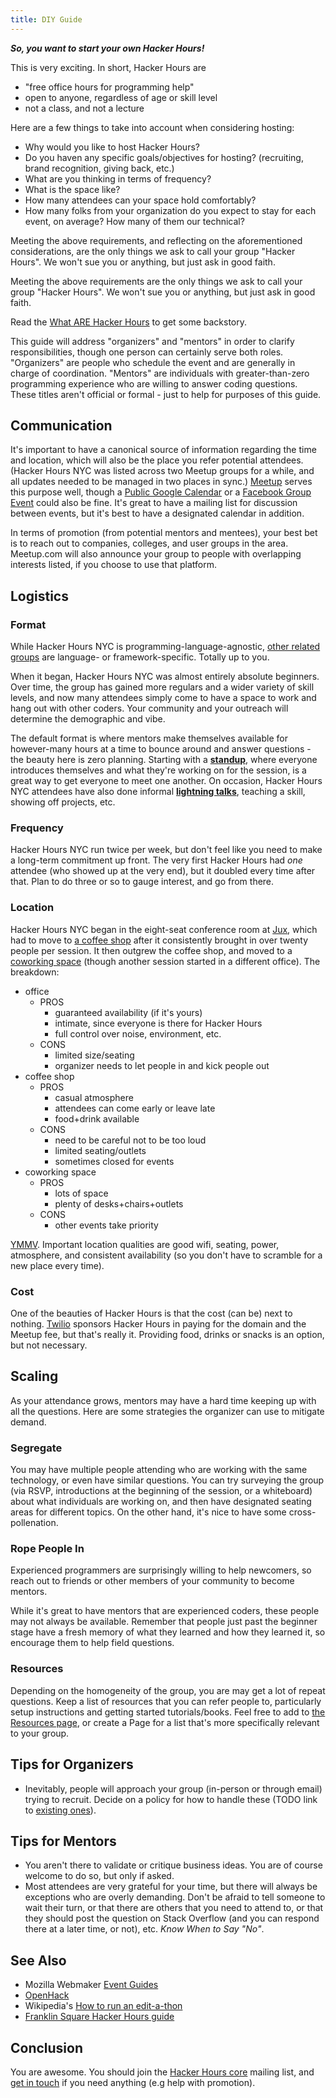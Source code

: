 ```yaml
---
title: DIY Guide
---
```


***So, you want to start your own Hacker Hours!***

This is very exciting. In short, Hacker Hours are

* "free office hours for programming help"
* open to anyone, regardless of age or skill level
* not a class, and not a lecture

Here are a few things to take into account when considering hosting:

* Why would you like to host Hacker Hours?
* Do you haven any specific goals/objectives for hosting? (recruiting, brand recognition, giving back, etc.)
* What are you thinking in terms of frequency?
* What is the space like?
* How many attendees can your space hold comfortably?
* How many folks from your organization do you expect to stay for each event, on average? How many of them our technical?

Meeting the above requirements, and reflecting on the aforementioned considerations, are the only things we ask to call your group "Hacker Hours".  We won't sue you or anything, but just ask in good faith.

Meeting the above requirements are the only things we ask to call your group "Hacker Hours".  We won't sue you or anything, but just ask in good faith.

Read the [What ARE Hacker Hours](/about.html#what-are-hacker-hours) to get some backstory.

This guide will address "organizers" and "mentors" in order to clarify responsibilities, though one person can certainly serve both roles.  "Organizers" are people who schedule the event and are generally in charge of coordination.  "Mentors" are individuals with greater-than-zero programming experience who are willing to answer coding questions.  These titles aren't official or formal - just to help for purposes of this guide.

## Communication

It's important to have a canonical source of information regarding the time and location, which will also be the place you refer potential attendees.  (Hacker Hours NYC was listed across two Meetup groups for a while, and all updates needed to be managed in two places in sync.)  [Meetup](http://www.meetup.com/) serves this purpose well, though a [Public Google Calendar](https://support.google.com/calendar/answer/37083?hl=en) or a [Facebook Group Event](https://www.facebook.com/help/185716894811068/) could also be fine.  It's great to have a mailing list for discussion between events, but it's best to have a designated calendar in addition.

In terms of promotion (from potential mentors and mentees), your best bet is to reach out to companies, colleges, and user groups in the area.  Meetup.com will also announce your group to people with overlapping interests listed, if you choose to use that platform.

## Logistics

### Format

While Hacker Hours NYC is programming-language-agnostic, [other related groups](/related-groups.html) are language- or framework-specific.  Totally up to you.

When it began, Hacker Hours NYC was almost entirely absolute beginners. Over time, the group has gained more regulars and a wider variety of skill levels, and now many attendees simply come to have a space to work and hang out with other coders. Your community and your outreach will determine the demographic and vibe.

The default format is where mentors make themselves available for however-many hours at a time to bounce around and answer questions - the beauty here is zero planning.  Starting with a [**standup**](https://en.wikipedia.org/wiki/Stand-up_meeting), where everyone introduces themselves and what they're working on for the session, is a great way to get everyone to meet one another.  On occasion, Hacker Hours NYC attendees have also done informal [**lightning talks**](http://en.wikipedia.org/wiki/Lightning_talk), teaching a skill, showing off projects, etc.

### Frequency

Hacker Hours NYC run twice per week, but don't feel like you need to make a long-term commitment up front.  The very first Hacker Hours had *one* attendee (who showed up at the very end), but it doubled every time after that.  Plan to do three or so to gauge interest, and go from there.

### Location

Hacker Hours NYC began in the eight-seat conference room at [Jux](http://jux.com), which had to move to [a coffee shop](http://www.vineapple.com/) after it consistently brought in over twenty people per session.  It then outgrew the coffee shop, and moved to a [coworking space](http://www.alleynyc.com/) (though another session started in a different office).  The breakdown:

* office
    * PROS
        * guaranteed availability (if it's yours)
        * intimate, since everyone is there for Hacker Hours
        * full control over noise, environment, etc.
    * CONS
        * limited size/seating
        * organizer needs to let people in and kick people out
* coffee shop
    * PROS
        * casual atmosphere
        * attendees can come early or leave late
        * food+drink available
    * CONS
        * need to be careful not to be too loud
        * limited seating/outlets
        * sometimes closed for events
* coworking space
    * PROS
        * lots of space
        * plenty of desks+chairs+outlets
    * CONS
        * other events take priority

[YMMV](http://www.urbandictionary.com/define.php?term=YMMV).  Important location qualities are good wifi, seating, power, atmosphere, and consistent availability (so you don't have to scramble for a new place every time).

### Cost

One of the beauties of Hacker Hours is that the cost (can be) next to nothing.  [Twilio](http://www.twilio.com/) sponsors Hacker Hours in paying for the domain and the Meetup fee, but that's really it.  Providing food, drinks or snacks is an option, but not necessary.

## Scaling

As your attendance grows, mentors may have a hard time keeping up with all the questions.  Here are some strategies the organizer can use to mitigate demand.

### Segregate

You may have multiple people attending who are working with the same technology, or even have similar questions.  You can try surveying the group (via RSVP, introductions at the beginning of the session, or a whiteboard) about what individuals are working on, and then have designated seating areas for different topics.  On the other hand, it's nice to have some cross-pollenation.

### Rope People In

Experienced programmers are surprisingly willing to help newcomers, so reach out to friends or other members of your community to become mentors.

While it's great to have mentors that are experienced coders, these people may not always be available.  Remember that people just past the beginner stage have a fresh memory of what they learned and how they learned it, so encourage them to help field questions.

### Resources

Depending on the homogeneity of the group, you are may get a lot of repeat questions.  Keep a list of resources that you can refer people to, particularly setup instructions and getting started tutorials/books.  Feel free to add to [the Resources page](/resources.html), or create a Page for a list that's more specifically relevant to your group.

## Tips for Organizers

* Inevitably, people will approach your group (in-person or through email) trying to recruit.  Decide on a policy for how to handle these (TODO link to [existing ones](https://github.com/afeld/hackerhours.org/issues/7)).

## Tips for Mentors

* You aren't there to validate or critique business ideas. You are of course welcome to do so, but only if asked.
* Most attendees are very grateful for your time, but there will always be exceptions who are overly demanding.  Don't be afraid to tell someone to wait their turn, or that there are others that you need to attend to, or that they should post the question on Stack Overflow (and you can respond there at a later time, or not), etc.  *Know When to Say "No"*.

## See Also

* Mozilla Webmaker [Event Guides](https://webmaker.org/event-guides)
* [OpenHack](http://openhack.github.io/)
* Wikipedia's [How to run an edit-a-thon](http://en.wikipedia.org/wiki/Wikipedia:How_to_run_an_edit-a-thon)
* [Franklin Square Hacker Hours guide](http://hackerhours.strikingly.com/)

## Conclusion

You are awesome.  You should join the [Hacker Hours core](https://groups.google.com/forum/#!forum/hacker-hours-core) mailing list, and [get in touch](/about.html#contact) if you need anything (e.g help with promotion).
